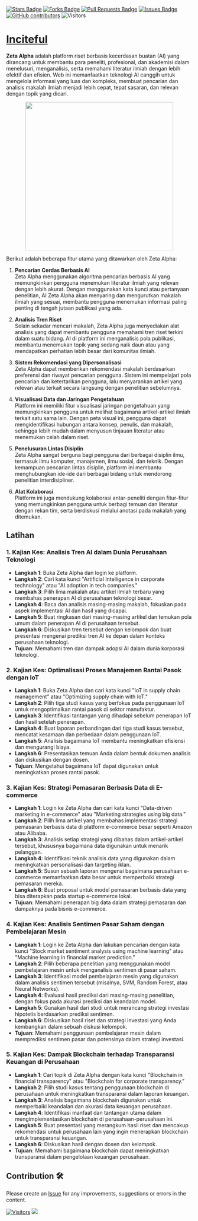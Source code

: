 <a href="https://github.com/drshahizan/Generative-AI-Playground/stargazers"><img src="https://img.shields.io/github/stars/drshahizan/Generative-AI-Playground" alt="Stars Badge"/></a>
<a href="https://github.com/drshahizan/Generative-AI-Playground/network/members"><img src="https://img.shields.io/github/forks/drshahizan/Generative-AI-Playground" alt="Forks Badge"/></a>
<a href="https://github.com/drshahizan/Generative-AI-Playground/pulls"><img src="https://img.shields.io/github/issues-pr/drshahizan/Generative-AI-Playground" alt="Pull Requests Badge"/></a>
<a href="https://github.com/drshahizan/Generative-AI-Playground"><img src="https://img.shields.io/github/issues/drshahizan/Generative-AI-Playground" alt="Issues Badge"/></a>
<a href="https://github.com/drshahizan/Generative-AI-Playground/graphs/contributors"><img alt="GitHub contributors" src="https://img.shields.io/github/contributors/drshahizan/Generative-AI-Playground?color=2b9348"></a>
![Visitors](https://api.visitorbadge.io/api/visitors?path=https%3A%2F%2Fgithub.com%2Fdrshahizan%2Fai-tools&labelColor=%23d9e3f0&countColor=%23697689&style=flat)

# [Inciteful]()

**Zeta Alpha** adalah platform riset berbasis kecerdasan buatan (AI) yang dirancang untuk membantu para peneliti, profesional, dan akademisi dalam menelusuri, menganalisis, serta memahami literatur ilmiah dengan lebih efektif dan efisien. Web ini memanfaatkan teknologi AI canggih untuk mengelola informasi yang luas dan kompleks, membuat pencarian dan analisis makalah ilmiah menjadi lebih cepat, tepat sasaran, dan relevan dengan topik yang dicari.

<p align="center">
 <img src="https://zav-release-notes.s3.eu-central-1.amazonaws.com/assets/new-design.jpg"  height="400">
</p>

Berikut adalah beberapa fitur utama yang ditawarkan oleh Zeta Alpha:

1. **Pencarian Cerdas Berbasis AI**  
   Zeta Alpha menggunakan algoritma pencarian berbasis AI yang memungkinkan pengguna menemukan literatur ilmiah yang relevan dengan lebih akurat. Dengan menggunakan kata kunci atau pertanyaan penelitian, AI Zeta Alpha akan menyaring dan mengurutkan makalah ilmiah yang sesuai, membantu pengguna menemukan informasi paling penting di tengah jutaan publikasi yang ada.

2. **Analisis Tren Riset**  
   Selain sekadar mencari makalah, Zeta Alpha juga menyediakan alat analisis yang dapat membantu pengguna memahami tren riset terkini dalam suatu bidang. AI di platform ini menganalisis pola publikasi, membantu menemukan topik yang sedang naik daun atau yang mendapatkan perhatian lebih besar dari komunitas ilmiah.

3. **Sistem Rekomendasi yang Dipersonalisasi**  
   Zeta Alpha dapat memberikan rekomendasi makalah berdasarkan preferensi dan riwayat pencarian pengguna. Sistem ini mempelajari pola pencarian dan ketertarikan pengguna, lalu menyarankan artikel yang relevan atau terkait secara langsung dengan penelitian sebelumnya.

4. **Visualisasi Data dan Jaringan Pengetahuan**  
   Platform ini memiliki fitur visualisasi jaringan pengetahuan yang memungkinkan pengguna untuk melihat bagaimana artikel-artikel ilmiah terkait satu sama lain. Dengan peta visual ini, pengguna dapat mengidentifikasi hubungan antara konsep, penulis, dan makalah, sehingga lebih mudah dalam menyusun tinjauan literatur atau menemukan celah dalam riset.

5. **Penelusuran Lintas Disiplin**  
   Zeta Alpha sangat berguna bagi pengguna dari berbagai disiplin ilmu, termasuk ilmu komputer, manajemen, ilmu sosial, dan teknik. Dengan kemampuan pencarian lintas disiplin, platform ini membantu menghubungkan ide-ide dari berbagai bidang untuk mendorong penelitian interdisipliner.

6. **Alat Kolaborasi**  
   Platform ini juga mendukung kolaborasi antar-peneliti dengan fitur-fitur yang memungkinkan pengguna untuk berbagi temuan dan literatur dengan rekan tim, serta berdiskusi melalui anotasi pada makalah yang ditemukan.

## Latihan

### 1. **Kajian Kes: Analisis Tren AI dalam Dunia Perusahaan Teknologi**
   - **Langkah 1**: Buka Zeta Alpha dan login ke platform.
   - **Langkah 2**: Cari kata kunci "Artificial Intelligence in corporate technology" atau "AI adoption in tech companies."
   - **Langkah 3**: Pilih lima makalah atau artikel ilmiah terbaru yang membahas penerapan AI di perusahaan teknologi besar.
   - **Langkah 4**: Baca dan analisis masing-masing makalah, fokuskan pada aspek implementasi AI dan hasil yang dicapai.
   - **Langkah 5**: Buat ringkasan dari masing-masing artikel dan temukan pola umum dalam penerapan AI di perusahaan tersebut.
   - **Langkah 6**: Diskusikan tren tersebut dengan kelompok dan buat presentasi mengenai prediksi tren AI ke depan dalam konteks perusahaan teknologi.
   - **Tujuan**: Memahami tren dan dampak adopsi AI dalam dunia korporasi teknologi.

### 2. **Kajian Kes: Optimalisasi Proses Manajemen Rantai Pasok dengan IoT**
   - **Langkah 1**: Buka Zeta Alpha dan cari kata kunci "IoT in supply chain management" atau "Optimizing supply chain with IoT."
   - **Langkah 2**: Pilih tiga studi kasus yang berfokus pada penggunaan IoT untuk mengoptimalkan rantai pasok di sektor manufaktur.
   - **Langkah 3**: Identifikasi tantangan yang dihadapi sebelum penerapan IoT dan hasil setelah penerapan.
   - **Langkah 4**: Buat laporan perbandingan dari tiga studi kasus tersebut, mencatat kesamaan dan perbedaan dalam penggunaan IoT.
   - **Langkah 5**: Analisis bagaimana IoT membantu meningkatkan efisiensi dan mengurangi biaya.
   - **Langkah 6**: Presentasikan temuan Anda dalam bentuk dokumen analisis dan diskusikan dengan dosen.
   - **Tujuan**: Mengetahui bagaimana IoT dapat digunakan untuk meningkatkan proses rantai pasok.

### 3. **Kajian Kes: Strategi Pemasaran Berbasis Data di E-commerce**
   - **Langkah 1**: Login ke Zeta Alpha dan cari kata kunci "Data-driven marketing in e-commerce" atau "Marketing strategies using big data."
   - **Langkah 2**: Pilih lima artikel yang membahas implementasi strategi pemasaran berbasis data di platform e-commerce besar seperti Amazon atau Alibaba.
   - **Langkah 3**: Analisis setiap strategi yang dibahas dalam artikel-artikel tersebut, khususnya bagaimana data digunakan untuk menarik pelanggan.
   - **Langkah 4**: Identifikasi teknik analisis data yang digunakan dalam meningkatkan personalisasi dan targeting iklan.
   - **Langkah 5**: Susun sebuah laporan mengenai bagaimana perusahaan e-commerce memanfaatkan data besar untuk memperbaiki strategi pemasaran mereka.
   - **Langkah 6**: Buat proposal untuk model pemasaran berbasis data yang bisa diterapkan pada startup e-commerce lokal.
   - **Tujuan**: Memahami penerapan big data dalam strategi pemasaran dan dampaknya pada bisnis e-commerce.

### 4. **Kajian Kes: Analisis Sentimen Pasar Saham dengan Pembelajaran Mesin**
   - **Langkah 1**: Login ke Zeta Alpha dan lakukan pencarian dengan kata kunci "Stock market sentiment analysis using machine learning" atau "Machine learning in financial market prediction."
   - **Langkah 2**: Pilih beberapa penelitian yang menggunakan model pembelajaran mesin untuk menganalisis sentimen di pasar saham.
   - **Langkah 3**: Identifikasi model pembelajaran mesin yang digunakan dalam analisis sentimen tersebut (misalnya, SVM, Random Forest, atau Neural Networks).
   - **Langkah 4**: Evaluasi hasil prediksi dari masing-masing penelitian, dengan fokus pada akurasi prediksi dan keandalan model.
   - **Langkah 5**: Gunakan hasil dari studi untuk merancang strategi investasi hipotetis berdasarkan prediksi sentimen.
   - **Langkah 6**: Diskusikan hasil riset dan strategi investasi yang Anda kembangkan dalam sebuah diskusi kelompok.
   - **Tujuan**: Memahami penggunaan pembelajaran mesin dalam memprediksi sentimen pasar dan potensinya dalam strategi investasi.

### 5. **Kajian Kes: Dampak Blockchain terhadap Transparansi Keuangan di Perusahaan**
   - **Langkah 1**: Cari topik di Zeta Alpha dengan kata kunci "Blockchain in financial transparency" atau "Blockchain for corporate transparency."
   - **Langkah 2**: Pilih studi kasus tentang penggunaan blockchain di perusahaan untuk meningkatkan transparansi dalam laporan keuangan.
   - **Langkah 3**: Analisis bagaimana blockchain digunakan untuk memperbaiki keandalan dan akurasi data keuangan perusahaan.
   - **Langkah 4**: Identifikasi manfaat dan tantangan utama dalam mengimplementasikan blockchain di perusahaan-perusahaan ini.
   - **Langkah 5**: Buat presentasi yang merangkum hasil riset dan mencakup rekomendasi untuk perusahaan lain yang ingin menerapkan blockchain untuk transparansi keuangan.
   - **Langkah 6**: Diskusikan hasil dengan dosen dan kelompok.
   - **Tujuan**: Memahami bagaimana blockchain dapat meningkatkan transparansi dalam pengelolaan keuangan perusahaan.

## Contribution 🛠️
Please create an [Issue](https://github.com/drshahizan/Generative-AI-Playground/issues) for any improvements, suggestions or errors in the content.

[![Visitors](https://api.visitorbadge.io/api/visitors?path=https%3A%2F%2Fgithub.com%2Fdrshahizan&labelColor=%23697689&countColor=%23555555&style=plastic)](https://visitorbadge.io/status?path=https%3A%2F%2Fgithub.com%2Fdrshahizan)
![](https://hit.yhype.me/github/profile?user_id=81284918)
